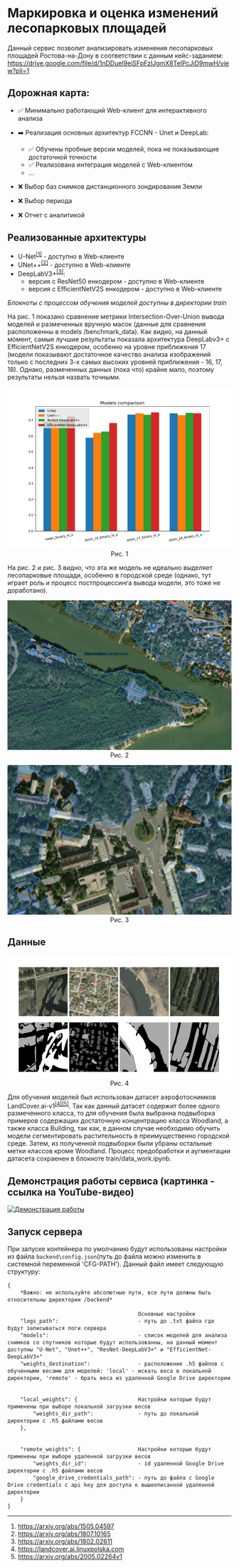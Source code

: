 # Маркировка и оценка изменений лесопарковых площадей

Данный сервис позволит анализировать изменения лесопарковых площадей Ростова-на-Дону в соответствии с данным кейс-заданием:
https://drive.google.com/file/d/1nDDueI9eiSFpFzIJgmX8TeIPcJiD9mwH/view?pli=1


## Дорожная карта:

  - :white_check_mark: Минимально работающий Web-клиент для интерактивного анализа

  - :arrow_right: Реализация основных архитектур FCCNN - Unet и DeepLab:
      - :white_check_mark: Обучены пробные версии моделей, пока не показывающие достаточной точности
      - :white_check_mark: Реализована интеграция моделей с Web-клиентом
      - ...
  
  - :x: Выбор баз снимков дистанционного зондирования Земли
  
  - :x: Выбор периода
  
  - :x: Отчет с аналитикой

## Реализованные архитектуры
- U-Net<sup>[[1]](https://arxiv.org/abs/1505.04597)</sup> - доступно в Web-клиенте
- UNet++<sup>[[2]](https://arxiv.org/abs/1807.10165)</sup> - доступно в Web-клиенте
- DeepLabV3+<sup>[[3]](https://arxiv.org/abs/1802.02611)</sup>:
  - версия с ResNet50 енкодером - доступно в Web-клиенте
  - версия с EfficientNetV2S енкодером - доступно в Web-клиенте
 
*Блокноты с процессом обучения моделей доступны в директории train*
 
На рис. 1 показано сравнение метрики Intersection-Over-Union вывода моделей и размеченных вручную масок (данные для сравнения расположенны в models
/benchmark_data). Как видно, на данный момент, самые лучшие результаты показала архитектура DeepLabv3+ с EfficientNetV2S енкодером, особенно на уровне приближения 17 (модели показывают достаточное качество анализа изображений только с последних 3-х самых высоких уровней приближения - 16, 17, 18). Однако, размеченных данных (пока что) крайне мало, поэтому результаты нельзя назвать точными.

<p align="center"><img src="https://github.com/mikhail-moro/res/blob/main/iou.png"><br>Рис. 1</p>

На рис. 2 и рис. 3 видно, что эта же модель не идеально выделяет лесопарковые площади, особенно в городской среде (однако, тут играет роль и процесс постпроцессинга вывода модели, это тоже не доработано).

<p align="center"><img src="https://github.com/mikhail-moro/res/blob/main/sample_1.png"><br>Рис. 2</p>
<p align="center"><img src="https://github.com/mikhail-moro/res/blob/main/sample_2.png"><br>Рис. 3</p>

## Данные

<p align="center"><img src="https://github.com/mikhail-moro/res/blob/main/landcover_ai.png"><br>Рис. 4</p>

Для обучения моделей был использован датасет аэрофотоснимков LandCover.ai-v1<sup>[[4]](https://landcover.ai.linuxpolska.com)[[5]](https://arxiv.org/abs/2005.02264v1)</sup>. Так как данный датасет содержит более одного размеченного класса, то для обучения была выбранна подвыборка примеров содержащих достаточную концентрацию класса Woodland, а также класса Building, так как, в данном случае необходимо обучить модели сегментировать растительность в преимущественно городской среде. Затем, из полученной подвыборки были убраны остальные метки классов кроме Woodland. Процесс предобработки и аугментации датасета сохраенен в блокноте train/data_work.ipynb.

## Демонстрация работы сервиса (картинка - ссылка на YouTube-видео)
[![Демонстрация работы](https://img.youtube.com/vi/okUjgAhp0fM/maxresdefault.jpg)](https://www.youtube.com/watch?v=okUjgAhp0fM)

## Запуск сервера
При запуске контейнера по умолчанию будут использованы настройки из файла `backend\config.json`(путь до файла можно изменить в системной переменной 'CFG-PATH'). Данный файл имеет следующую структуру:
```
{
    *Важно: не используйте абсолютные пути, все пути должны быть относительны директории /backend*

                                         Основные настройки
    "logs_path":                         - путь до .txt файла где будут записываться логи сервера 
    "models":                            - список моделей для анализа снимков со спутников которые будут использованны, на данный момент доступны "U-Net", "Unet++", "ResNet-DeepLabV3+" и "EfficientNet-DeepLabV3+"
    "weights_destination":               - расположение .h5 файлов с обученными весами для моделей: 'local' - искать веса в локальной директории, 'remote' - брать веса из удаленной Google Drive директории


    "local_weights": {                   Настройки которые будут применены при выборе локальной загрузки весов
        "weights_dir_path":              - путь до локальной директории с .h5 файлами весов
    },


    "remote_weights": {                  Настройки которые будут применены при выборе удаленной загрузки весов
        "weights_dir_id":                - id удаленной Google Drive директории с .h5 файлами весов
        "google_drive_credentials_path": - путь до файла с Google Drive credentials с api key для доступа к вышеописанной удаленной директории
    }
}
```

----

1. https://arxiv.org/abs/1505.04597
2. https://arxiv.org/abs/1807.10165
3. https://arxiv.org/abs/1802.02611
4. https://landcover.ai.linuxpolska.com
5. https://arxiv.org/abs/2005.02264v1
